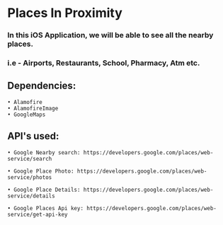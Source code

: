 # Places In Proximity

### In this iOS Application, we will be able to see all the nearby places. 

### i.e - Airports, Restaurants, School, Pharmacy, Atm etc. 

##  Dependencies:

    • Alamofire
    • AlamofireImage
    • GoogleMaps

## API's used:

    • Google Nearby search: https://developers.google.com/places/web-service/search
    
    • Google Place Photo: https://developers.google.com/places/web-service/photos
    
    • Google Place Details: https://developers.google.com/places/web-service/details
    
    • Google Places Api key: https://developers.google.com/places/web-service/get-api-key
